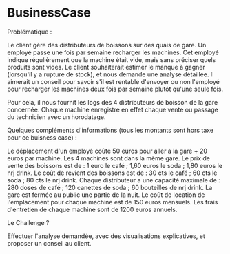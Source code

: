 # BusinessCase

Problématique :

Le client gère des distributeurs de boissons sur des quais de gare. Un employé passe une fois par semaine recharger les machines.
Cet employé indique régulièrement que la machine était vide, mais sans préciser quels produits sont vides. 
Le client souhaiterait estimer le manque à gagner (lorsqu'il y a rupture de stock), et nous demande une analyse détaillée. 
Il aimerait un conseil pour savoir s'il est rentable d'envoyer ou non l'employé pour recharger les machines deux fois par semaine plutôt qu'une seule fois.

Pour cela, il nous fournit les logs des 4 distributeurs de boisson de la gare concernée. 
Chaque machine enregistre en effet chaque vente ou passage du technicien avec un horodatage.

Quelques compléments d'informations (tous les montants sont hors taxe pour ce buisness case) :

Le déplacement d'un employé coûte 50 euros pour aller à la gare + 20 euros par machine. Les 4 machines sont dans la même gare.
Le prix de vente des boissons est de : 1 euro le café ; 1,60 euros le soda ; 1,80 euros le nrj drink.
Le coût de revient des boissons est de : 30 cts le café ; 60 cts le soda ; 80 cts le nrj drink.
Chaque distributeur a une capacité maximale de : 280 doses de café ; 120 canettes de soda ; 60 bouteilles de nrj drink.
La gare est fermée au public une partie de la nuit.
Le coût de location de l'emplacement pour chaque machine est de 150 euros mensuels.
Les frais d'entretien de chaque machine sont de 1200 euros annuels.

Le Challenge ?

Effectuer l'analyse demandée, avec des visualisations explicatives, et proposer un conseil au client.
